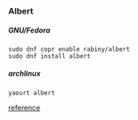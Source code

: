  ### Albert

##### GNU/Fedora

    sudo dnf copr enable rabiny/albert
    sudo dnf install albert     

##### archlinux

    yaourt albert

[reference](http://www.2daygeek.com/install-albert-app-application-launcher-arch-linux-mint-debian-fedora-ubuntu/)
